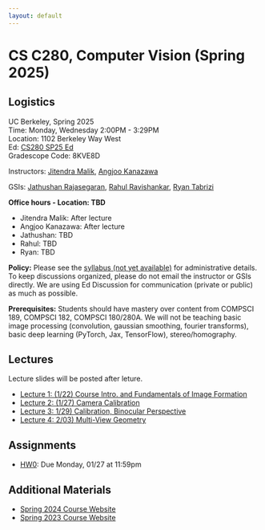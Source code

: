 ```yaml
---
layout: default
---
```


# CS C280, Computer Vision (Spring 2025)

## Logistics

UC Berkeley, Spring 2025  
Time: Monday, Wednesday 2:00PM - 3:29PM  
Location: 1102 Berkeley Way West  
Ed: [CS280 SP25 Ed](https://edstem.org/us/join/7MWJJ5)  
Gradescope Code: 8KVE8D

Instructors: [Jitendra Malik](https://people.eecs.berkeley.edu/~malik), [Angjoo Kanazawa](https://people.eecs.berkeley.edu/~kanazawa)   

GSIs: [Jathushan Rajasegaran](https://brjathu.github.io/), [Rahul Ravishankar](https://rravishankar1.github.io/), [Ryan Tabrizi](https://ryantabrizi.com/)


**Office hours - Location: TBD** 
- Jitendra Malik: After lecture
- Angjoo Kanazawa: After lecture
- Jathushan: TBD
- Rahul: TBD
- Ryan: TBD

**Policy:** Please see the [syllabus (not yet available)]() for administrative details. To keep discussions organized, please do not email the instructor or GSIs directly. We are using Ed Discussion for communication (private or public) as much as possible.

**Prerequisites:** Students should have mastery over content from COMPSCI 189, COMPSCI 182, COMPSCI 180/280A. We will not be teaching basic image processing (convolution, gaussian smoothing, fourier transforms), basic deep learning (PyTorch, Jax, TensorFlow), stereo/homography.

## Lectures

Lecture slides will be posted after leture.

* [Lecture 1: (1/22) Course Intro. and Fundamentals of Image Formation](lectures/lect1.pdf)
* [Lecture 2: (1/27) Camera Calibration](lectures/lect2.pdf)
* [Lecture 3: 1/29) Calibration, Binocular Perspective](lectures/lect3.pdf)
* [Lecture 4: 2/03) Multi-View Geometry](lectures/lect4.pdf)
## Assignments
* [HW0](psets/CS280_HW0.pdf): Due Monday, 01/27 at 11:59pm

## Additional Materials

* [Spring 2024 Course Website](https://cs280-berkeley.github.io/sp24)
* [Spring 2023 Course Website](https://cs280-berkeley.github.io/sp23)

